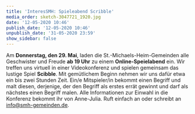 ```yaml
---
title: 'InteresSMH: Spieleabend Scribble'
media_order: sketch-3047721_1920.jpg
date: '12-05-2020 10:46'
publish_date: '12-05-2020 10:46'
unpublish_date: '31-05-2020 23:59'
show_sidebar: false
---
```


Am **Donnerstag, den 29. Mai**, laden die St.-Michaels-Heim-Gemeinden alle Geschwister und Freude **ab 19 Uhr** zu einem **Online-Speielabend** ein. Wir treffen uns virtuell in einer Videokonferenz und spielen gemeinsam das lustige Spiel **Scibble**. Mit gemütlichem Beginn nehmen wir uns dafür etwa ein bis zwei Stunden Zeit. Ein/e Mitspieler/in bekommt einen Begriff und malt diesen, derjenige, der den Begriff als erstes errät gewinnt und darf als nächstes einen Begriff malen. Alle Informationen zur Einwahl in die Konferenz bekommt ihr von Anne-Julia. Ruft einfach an oder schreibt an info@smh-gemeinden.de.